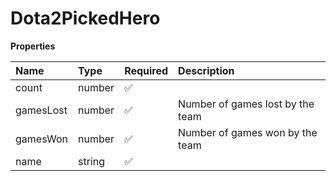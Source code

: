 # Dota2PickedHero

**Properties**

| Name      | Type   | Required | Description                      |
| :-------- | :----- | :------- | :------------------------------- |
| count     | number | ✅       |                                  |
| gamesLost | number | ✅       | Number of games lost by the team |
| gamesWon  | number | ✅       | Number of games won by the team  |
| name      | string | ✅       |                                  |

<!-- This file was generated by liblab | https://liblab.com/ -->
